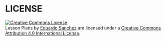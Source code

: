 # LICENSE

<a rel="license" href="http://creativecommons.org/licenses/by/4.0/"><img alt="Creative Commons License" style="border-width:0" src="https://i.creativecommons.org/l/by/4.0/88x31.png" /></a><br /><span xmlns:dct="http://purl.org/dc/terms/" property="dct:title">Lesson Plans</span> by <a xmlns:cc="http://creativecommons.org/ns#" href="https://github.com/ersanchez/lesson_plans" property="cc:attributionName" rel="cc:attributionURL">Eduardo Sanchez</a> are licensed under a <a rel="license" href="http://creativecommons.org/licenses/by/4.0/">Creative Commons Attribution 4.0 International License</a>.
